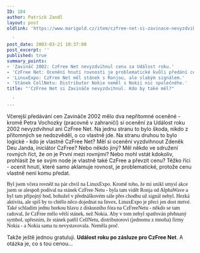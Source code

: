 ```yaml
---
ID: 184
author: Patrick Zandl
layout: post
oldlink: 'https://www.marigold.cz/item/czfree-net-si-zavinace-nevyzdvihnul-kdo-by-take-mel

  '
post_date: 2003-03-21 10:37:00
post_excerpt: ''
published: true
summary_points:
- 'Zavináč 2002: CzFree Net nevyzdvihnul cenu za Událost roku.'
- 'CzFree Net: Ocenění hnutí rovnosti je problematické kvůli předání ceny.'
- 'LinuxExpo: CzFree Net měl stánek s Ronjou, ale slabým signálem.'
- 'Stánek CellNetu: Distributor Nokie neměl s Nokií nic společného.'
title: "'CzFree Net si Zavináče nevyzdvihnul. Kdo by také měl?"

  '
---
```


<p>
Včerejší předávání cen Zavináče 2002 mělo dva nepřítomné oceněné - kromě Petra Vochozky (pracovně v zahraničí) si ocenění za Událost roku 2002 nevyzdvihnul ani CzFree Net. Na jednu stranu to bylo škoda, nikdo z přítomných se nedozvěděl, o co vlastně jde. Na stranu druhou to bylo logické - kdo je vlastně CzFree Net? Měl si ocenění vyzdvihnout Zdeněk Deu Janda, iniciátor CzFree? Nebo někdo jiný? Měl někdo ve sdružení rovných říct, že on je První mezi rovnými? Nebo mohl vstát kdokoliv, prohlásit že se svým node je vlastně také CzFree a převzít cenu? Těžko říci - ocenit hnutí, které samo aklamuje rovnost, je problematické, protože cenu vlastně není komu předat. </p>

<p>
<FONT face=Times>Byl jsem včera rovněž na pár chvil na LinuxExpo. Kromě toho, že mi unikl smysl akce jsem se alespoň podíval na stánek CzFree Netu - byla tam vidět Ronja od AlphaWave a byl tam přípojný bod, bohužel v přednáškovém sále přes chodbu už signál nebyl. Hezká aktivita, ale spíš by to chtělo něco dojednat na Invex, LinuxExpo je přeci jen dost mrtvé. Také schladím jednu horkou hlavu z diskusního fóra na CzFreeNetu - někdo se tam radoval, že CzFree mělo větší stánek, než Nokia. Aby v tom nebyl spatřován přehnaný symbol, upřesním, že stánek patřil CellNetu, distributorovi (jednomu z mnoha) firmy Nokia - a Nokia sama tu nevystavovala. Neměla proč. </FONT></p>

<p>
Takže ještě jednou gratuluji. <STRONG>Událost roku po zásluze pro CzFree Net</STRONG>.&#160;A otázka je, co s tou cenou...</p>